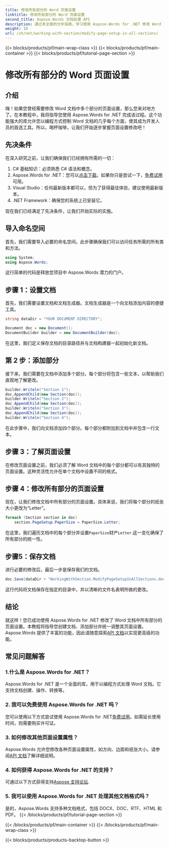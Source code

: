 ```yaml
---
title: 修改所有部分的 Word 页面设置
linktitle: 修改所有部分的 Word 页面设置
second_title: Aspose.Words 文档处理 API
description: 通过本全面的分步指南，学习使用 Aspose.Words for .NET 修改 Word 文档所有部分的页面设置。
weight: 10
url: /zh/net/working-with-section/modify-page-setup-in-all-sections/
---
```


{{< blocks/products/pf/main-wrap-class >}}
{{< blocks/products/pf/main-container >}}
{{< blocks/products/pf/tutorial-page-section >}}

# 修改所有部分的 Word 页面设置

## 介绍

嗨！如果您曾经需要修改 Word 文档中多个部分的页面设置，那么您来对地方了。在本教程中，我将指导您使用 Aspose.Words for .NET 完成该过程。这个功能强大的库允许您以编程方式控制 Word 文档的几乎每个方面，使其成为开发人员的首选工具。所以，喝杯咖啡，让我们开始逐步掌握页面设置修改吧！

## 先决条件

在深入研究之前，让我们确保我们已经拥有所需的一切：

1. C# 基础知识：必须熟悉 C# 语法和概念。
2.  Aspose.Words for .NET：您可以[点击下载](https://releases.aspose.com/words/net/)。如果你只是尝试一下，[免费试用](https://releases.aspose.com/)可用。
3. Visual Studio：任何最新版本都可以，但为了获得最佳体验，建议使用最新版本。
4. .NET Framework：确保您的系统上已安装它。

现在我们已经满足了先决条件，让我们开始实际的实施。

## 导入命名空间

首先，我们需要导入必要的命名空间。此步骤确保我们可以访问任务所需的所有类和方法。

```csharp
using System;
using Aspose.Words;
```

这行简单的代码是释放您项目中 Aspose.Words 潜力的门户。

## 步骤 1：设置文档

首先，我们需要设置文档和文档生成器。文档生成器是一个向文档添加内容的便捷工具。

```csharp
string dataDir = "YOUR DOCUMENT DIRECTORY";

Document doc = new Document();
DocumentBuilder builder = new DocumentBuilder(doc);
```

在这里，我们定义保存文档的目录路径并与文档构建器一起初始化新文档。

## 第 2 步：添加部分

接下来，我们需要在文档中添加多个部分。每个部分将包含一些文本，以帮助我们直观地了解更改。

```csharp
builder.Writeln("Section 1");
doc.AppendChild(new Section(doc));
builder.Writeln("Section 2");
doc.AppendChild(new Section(doc));
builder.Writeln("Section 3");
doc.AppendChild(new Section(doc));
builder.Writeln("Section 4");
```

在此步骤中，我们向文档添加四个部分。每个部分都附加到文档中并包含一行文本。

## 步骤 3：了解页面设置

在修改页面设置之前，我们必须了解 Word 文档中的每个部分都可以有其独特的页面设置。这种灵活性允许在单个文档中设置不同的格式。

## 步骤 4：修改所有部分的页面设置

现在，让我们修改文档中所有部分的页面设置。具体来说，我们将每个部分的纸张大小更改为“Letter”。

```csharp
foreach (Section section in doc)
    section.PageSetup.PaperSize = PaperSize.Letter;
```

在这里，我们遍历文档中的每个部分并设置`PaperSize`财产`Letter`.这一变化确保了所有部分的统一性。

## 步骤5：保存文档

进行必要的修改后，最后一步是保存我们的文档。

```csharp
doc.Save(dataDir + "WorkingWithSection.ModifyPageSetupInAllSections.doc");
```

这行代码将文档保存在指定的目录中，并以清晰的文件名表明所做的更改。

## 结论

就这样！您已成功使用 Aspose.Words for .NET 修改了 Word 文档中所有部分的页面设置。本教程将指导您创建文档、添加部分并统一调整其页面设置。Aspose.Words 提供了丰富的功能，因此请随意探索[API 文档](https://reference.aspose.com/words/net/)以实现更高级的功能。

## 常见问题解答

### 1.什么是 Aspose.Words for .NET？

Aspose.Words for .NET 是一个全面的库，用于以编程方式处理 Word 文档。它支持文档创建、操作、转换等。

### 2. 我可以免费使用 Aspose.Words for .NET 吗？

您可以使用以下方式尝试使用 Aspose.Words for .NET[免费试用](https://releases.aspose.com/)。如需延长使用时间，则需要购买许可证。

### 3. 如何修改其他页面设置属性？

 Aspose.Words 允许您修改各种页面设置属性，如方向、边距和纸张大小。请参阅[API 文档](https://reference.aspose.com/words/net/)了解详细说明。

### 4. 如何获得 Aspose.Words for .NET 的支持？

可通过以下方式获得支持[Aspose 支持论坛](https://forum.aspose.com/c/words/8).

### 5. 我可以使用 Aspose.Words for .NET 处理其他文档格式吗？

是的，Aspose.Words 支持多种文档格式，包括 DOCX、DOC、RTF、HTML 和 PDF。
{{< /blocks/products/pf/tutorial-page-section >}}

{{< /blocks/products/pf/main-container >}}
{{< /blocks/products/pf/main-wrap-class >}}

{{< blocks/products/products-backtop-button >}}
